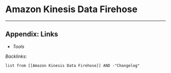 # Amazon Kinesis Data Firehose

---

## Appendix: Links

* *Tools*

*Backlinks:*

````dataview
list from [[Amazon Kinesis Data Firehose]] AND -"Changelog"
````
